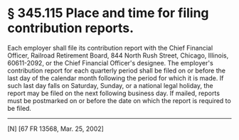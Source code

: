 # § 345.115   Place and time for filing contribution reports.

Each employer shall file its contribution report with the Chief Financial Officer, Railroad Retirement Board, 844 North Rush Street, Chicago, Illinois, 60611-2092, or the Chief Financial Officer's designee. The employer's contribution report for each quarterly period shall be filed on or before the last day of the calendar month following the period for which it is made. If such last day falls on Saturday, Sunday, or a national legal holiday, the report may be filed on the next following business day. If mailed, reports must be postmarked on or before the date on which the report is required to be filed.



---

[N] [67 FR 13568, Mar. 25, 2002]




